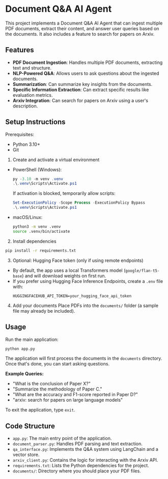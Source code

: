 # Document Q&A AI Agent

This project implements a Document Q&A AI Agent that can ingest multiple PDF documents, extract their content, and answer user queries based on the documents. It also includes a feature to search for papers on Arxiv.

## Features

- **PDF Document Ingestion**: Handles multiple PDF documents, extracting text and structure.
- **NLP-Powered Q&A**: Allows users to ask questions about the ingested documents.
- **Summarization**: Can summarize key insights from the documents.
- **Specific Information Extraction**: Can extract specific results like evaluation metrics.
- **Arxiv Integration**: Can search for papers on Arxiv using a user's description.

## Setup Instructions

Prerequisites:
- Python 3.10+
- Git

1) Create and activate a virtual environment
- PowerShell (Windows):
    ```powershell
    py -3.10 -m venv .venv
    .\.venv\Scripts\Activate.ps1
    ```
    If activation is blocked, temporarily allow scripts:
    ```powershell
    Set-ExecutionPolicy -Scope Process -ExecutionPolicy Bypass
    .\.venv\Scripts\Activate.ps1
    ```
- macOS/Linux:
    ```bash
    python3 -m venv .venv
    source .venv/bin/activate
    ```

2) Install dependencies
```bash
pip install -r requirements.txt
```

3) Optional: Hugging Face token (only if using remote endpoints)
- By default, the app uses a local Transformers model (`google/flan-t5-base`) and will download weights on first run.
- If you prefer using Hugging Face Inference Endpoints, create a `.env` file with:
    ```
    HUGGINGFACEHUB_API_TOKEN=your_hugging_face_api_token
    ```

4) Add your documents
Place PDFs into the `documents/` folder (a sample file may already be included).

## Usage

Run the main application:
```bash
python app.py
```

The application will first process the documents in the `documents` directory. Once that's done, you can start asking questions.

**Example Queries:**

-   "What is the conclusion of Paper X?"
-   "Summarize the methodology of Paper C."
-   "What are the accuracy and F1-score reported in Paper D?"
-   "arxiv: search for papers on large language models"

To exit the application, type `exit`.

## Code Structure

-   `app.py`: The main entry point of the application.
-   `document_parser.py`: Handles PDF parsing and text extraction.
-   `qa_interface.py`: Implements the Q&A system using LangChain and a vector store.
-   `arxiv_client.py`: Contains the logic for interacting with the Arxiv API.
-   `requirements.txt`: Lists the Python dependencies for the project.
-   `documents/`: Directory where you should place your PDF files.
